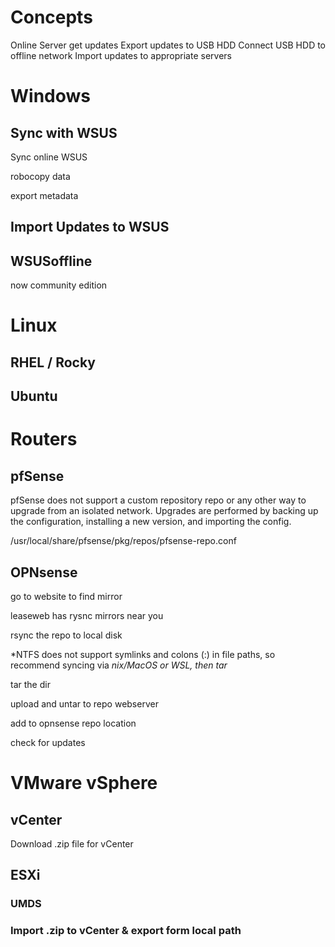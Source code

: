 # Concepts

Online Server get updates
Export updates to USB HDD
Connect USB HDD to offline network
Import updates to appropriate servers


# Windows

## Sync with WSUS

Sync online WSUS

robocopy data

export metadata

## Import Updates to WSUS

## WSUSoffline

now community edition

# Linux

## RHEL / Rocky


## Ubuntu



# Routers

## pfSense

pfSense does not support a custom repository repo or any other way to upgrade from an isolated network.
Upgrades are performed by backing up the configuration, installing a new version, and importing the config.

/usr/local/share/pfsense/pkg/repos/pfsense-repo.conf

## OPNsense

go to website to find mirror

leaseweb has rysnc mirrors near you

rsync the repo to local disk 

*NTFS does not support symlinks and colons (:) in file paths, so recommend syncing via *nix/MacOS or WSL, then tar*

tar the dir

upload and untar to repo webserver

add to opnsense repo location

check for updates


# VMware vSphere

## vCenter

Download .zip file for vCenter

## ESXi

### UMDS

### Import .zip to vCenter & export form local path




